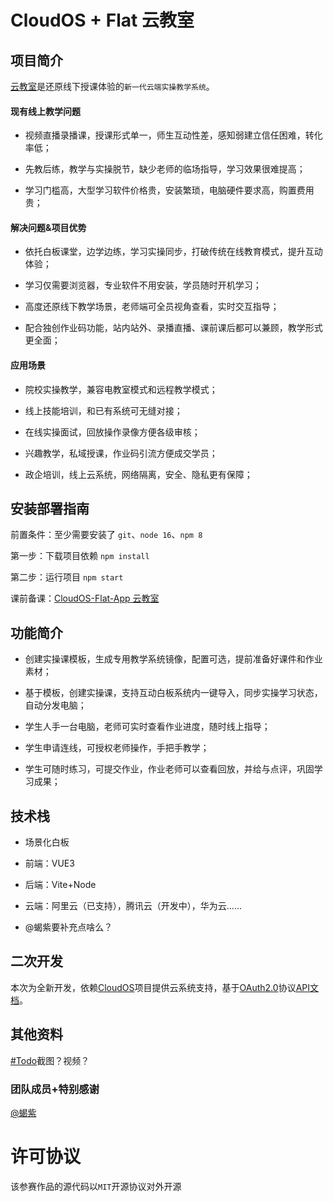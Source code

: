 # CloudOS + Flat 云教室

## 项目简介

[云教室](https://www.wolai.com/6VbKgmRk99Hgcc3aoCpkyS "云教室")是还原线下授课体验的`新一代云端实操教学系统`。

#### 现有线上教学问题

*   视频直播录播课，授课形式单一，师生互动性差，感知弱建立信任困难，转化率低；

*   先教后练，教学与实操脱节，缺少老师的临场指导，学习效果很难提高；

*   学习门槛高，大型学习软件价格贵，安装繁琐，电脑硬件要求高，购置费用贵；

#### 解决问题&项目优势

*   依托白板课堂，边学边练，学习实操同步，打破传统在线教育模式，提升互动体验；

*   学习仅需要浏览器，专业软件不用安装，学员随时开机学习；

*   高度还原线下教学场景，老师端可全员视角查看，实时交互指导；

*   配合独创作业码功能，站内站外、录播直播、课前课后都可以兼顾，教学形式更全面；

#### 应用场景

*   院校实操教学，兼容电教室模式和远程教学模式；

*   线上技能培训，和已有系统可无缝对接；

*   在线实操面试，回放操作录像方便各级审核；

*   兴趣教学，私域授课，作业码引流方便成交学员；

*   政企培训，线上云系统，网络隔离，安全、隐私更有保障；

## 安装部署指南

前置条件：至少需要安装了 `git`、`node 16`、`npm 8`

第一步：下载项目依赖 `npm install`

第二步：运行项目 `npm start`

课前备课：[CloudOS-Flat-App 云教室](https://flat.app.cloudos.com/)


## 功能简介

*   创建实操课模板，生成专用教学系统镜像，配置可选，提前准备好课件和作业素材；

*   基于模板，创建实操课，支持互动白板系统内一键导入，同步实操学习状态，自动分发电脑；

*   学生人手一台电脑，老师可实时查看作业进度，随时线上指导；

*   学生申请连线，可授权老师操作，手把手教学；

*   学生可随时练习，可提交作业，作业老师可以查看回放，并给与点评，巩固学习成果；

## 技术栈

*   场景化白板

*   前端：VUE3

*   后端：Vite+Node

*   云端：阿里云（已支持），腾讯云（开发中），华为云……

*   @蝎紫要补充点啥么？

## 二次开发

本次为全新开发，依赖[CloudOS](https://www.wolai.com/axNEMDh9YwpkFNfDn4238E "CloudOS")项目提供云系统支持，基于[OAuth2.0](https://www.wolai.com/jf79BakVdMJvUr2frkFtdV "OAuth2.0")协议[API文档](https://www.wolai.com/q12MGB4ZKRibF9xB8cuhcz "API文档")。

## 其他资料

[#Todo](https://www.wolai.com/g7XPXesQqtNDEwjKoxTE7q "#Todo")截图？视频？

### 团队成员+特别感谢

[@蝎紫](https://www.wolai.com/r3sYg3TTjEs4qJ7DwieDk8 "@蝎紫")

# 许可协议

该参赛作品的源代码以`MIT`开源协议对外开源
